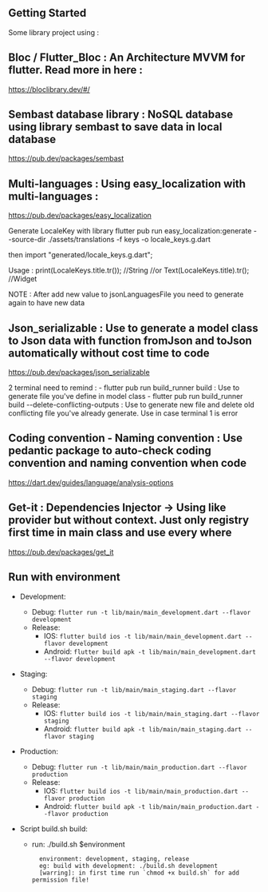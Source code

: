 ## Getting Started

Some library project using :

## Bloc / Flutter_Bloc : An Architecture MVVM for flutter. Read more in here :

https://bloclibrary.dev/#/

## Sembast database library : NoSQL database using library sembast to save data in local database

https://pub.dev/packages/sembast

## Multi-languages : Using easy_localization with multi-languages :

https://pub.dev/packages/easy_localization

Generate LocaleKey with library
flutter pub run easy_localization:generate --source-dir ./assets/translations -f keys -o locale_keys.g.dart

then import "generated/locale_keys.g.dart";

Usage :
print(LocaleKeys.title.tr()); //String
//or
Text(LocaleKeys.title).tr(); //Widget

NOTE : After add new value to jsonLanguagesFile you need to generate again to have new data

## Json_serializable : Use to generate a model class to Json data with function fromJson and toJson automatically without cost time to code

https://pub.dev/packages/json_serializable

2 terminal need to remind :
    - flutter pub run build_runner build : Use to generate file you've define in model class
    - flutter pub run build_runner build --delete-conflicting-outputs : Use to generate new file and delete old conflicting file you've already generate.
     Use in case terminal 1 is error

## Coding convention - Naming convention : Use pedantic package to auto-check coding convention and naming convention when code

https://dart.dev/guides/language/analysis-options

## Get-it : Dependencies Injector -> Using like provider but without context. Just only registry first time in main class and use every where

https://pub.dev/packages/get_it

## Run with environment

- Development:
  - Debug:  ```flutter run -t lib/main/main_development.dart --flavor development```
  - Release:
    - IOS: ```flutter build ios -t lib/main/main_development.dart --flavor development```
    - Android: ```flutter build apk -t lib/main/main_development.dart --flavor development```

- Staging:
  - Debug:  ```flutter run -t lib/main/main_staging.dart --flavor staging```
  - Release:
    - IOS: ```flutter build ios -t lib/main/main_staging.dart --flavor staging```
    - Android: ```flutter build apk -t lib/main/main_staging.dart --flavor staging```

- Production:
  - Debug:  ```flutter run -t lib/main/main_production.dart --flavor production```
  - Release:
    - IOS: ```flutter build ios -t lib/main/main_production.dart --flavor production```
    - Android: ```flutter build apk -t lib/main/main_production.dart --flavor production```

- Script build.sh build:
  - run: ./build.sh $environment
    ```note:
      environment: development, staging, release
      eg: build with development: ./build.sh development
      [warring]: in first time run `chmod +x build.sh` for add permission file!
    ```
